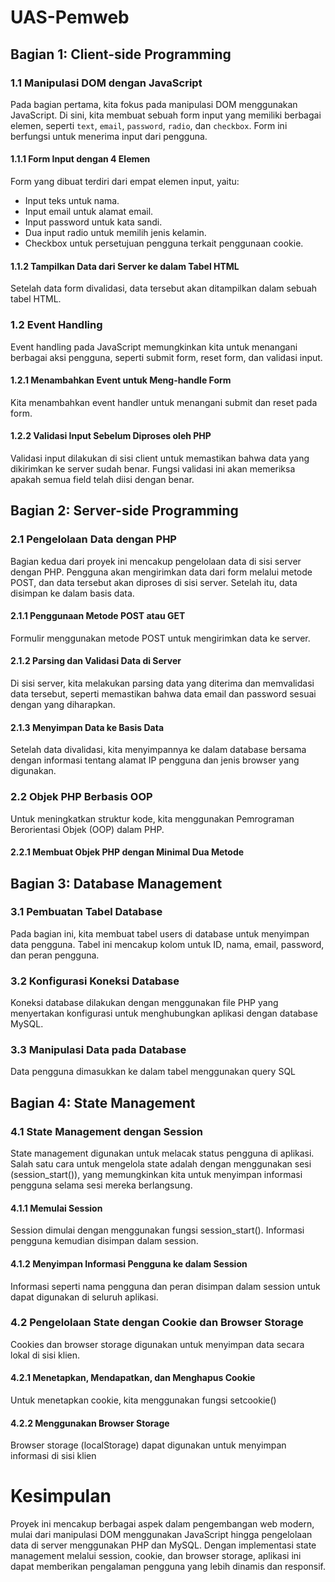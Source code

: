 # UAS-Pemweb

## Bagian 1: Client-side Programming

### 1.1 Manipulasi DOM dengan JavaScript

Pada bagian pertama, kita fokus pada manipulasi DOM menggunakan JavaScript. Di sini, kita membuat sebuah form input yang memiliki berbagai elemen, seperti `text`, `email`, `password`, `radio`, dan `checkbox`. Form ini berfungsi untuk menerima input dari pengguna.

#### 1.1.1 Form Input dengan 4 Elemen

Form yang dibuat terdiri dari empat elemen input, yaitu:

- Input teks untuk nama.
- Input email untuk alamat email.
- Input password untuk kata sandi.
- Dua input radio untuk memilih jenis kelamin.
- Checkbox untuk persetujuan pengguna terkait penggunaan cookie.

#### 1.1.2 Tampilkan Data dari Server ke dalam Tabel HTML

Setelah data form divalidasi, data tersebut akan ditampilkan dalam sebuah tabel HTML.

### 1.2 Event Handling

Event handling pada JavaScript memungkinkan kita untuk menangani berbagai aksi pengguna, seperti submit form, reset form, dan validasi input.

#### 1.2.1 Menambahkan Event untuk Meng-handle Form

Kita menambahkan event handler untuk menangani submit dan reset pada form.

#### 1.2.2 Validasi Input Sebelum Diproses oleh PHP

Validasi input dilakukan di sisi client untuk memastikan bahwa data yang dikirimkan ke server sudah benar. Fungsi validasi ini akan memeriksa apakah semua field telah diisi dengan benar.

## Bagian 2: Server-side Programming

### 2.1 Pengelolaan Data dengan PHP

Bagian kedua dari proyek ini mencakup pengelolaan data di sisi server dengan PHP. Pengguna akan mengirimkan data dari form melalui metode POST, dan data tersebut akan diproses di sisi server. Setelah itu, data disimpan ke dalam basis data.

#### 2.1.1 Penggunaan Metode POST atau GET

Formulir menggunakan metode POST untuk mengirimkan data ke server.

#### 2.1.2 Parsing dan Validasi Data di Server

Di sisi server, kita melakukan parsing data yang diterima dan memvalidasi data tersebut, seperti memastikan bahwa data email dan password sesuai dengan yang diharapkan.

#### 2.1.3 Menyimpan Data ke Basis Data

Setelah data divalidasi, kita menyimpannya ke dalam database bersama dengan informasi tentang alamat IP pengguna dan jenis browser yang digunakan.

### 2.2 Objek PHP Berbasis OOP

Untuk meningkatkan struktur kode, kita menggunakan Pemrograman Berorientasi Objek (OOP) dalam PHP.

#### 2.2.1 Membuat Objek PHP dengan Minimal Dua Metode

## Bagian 3: Database Management

### 3.1 Pembuatan Tabel Database

Pada bagian ini, kita membuat tabel users di database untuk menyimpan data pengguna. Tabel ini mencakup kolom untuk ID, nama, email, password, dan peran pengguna.

### 3.2 Konfigurasi Koneksi Database

Koneksi database dilakukan dengan menggunakan file PHP yang menyertakan konfigurasi untuk menghubungkan aplikasi dengan database MySQL.

### 3.3 Manipulasi Data pada Database

Data pengguna dimasukkan ke dalam tabel menggunakan query SQL

## Bagian 4: State Management

### 4.1 State Management dengan Session

State management digunakan untuk melacak status pengguna di aplikasi. Salah satu cara untuk mengelola state adalah dengan menggunakan sesi (session_start()), yang memungkinkan kita untuk menyimpan informasi pengguna selama sesi mereka berlangsung.

#### 4.1.1 Memulai Session

Session dimulai dengan menggunakan fungsi session_start(). Informasi pengguna kemudian disimpan dalam session.

#### 4.1.2 Menyimpan Informasi Pengguna ke dalam Session

Informasi seperti nama pengguna dan peran disimpan dalam session untuk dapat digunakan di seluruh aplikasi.

### 4.2 Pengelolaan State dengan Cookie dan Browser Storage

Cookies dan browser storage digunakan untuk menyimpan data secara lokal di sisi klien.

#### 4.2.1 Menetapkan, Mendapatkan, dan Menghapus Cookie

Untuk menetapkan cookie, kita menggunakan fungsi setcookie()

#### 4.2.2 Menggunakan Browser Storage

Browser storage (localStorage) dapat digunakan untuk menyimpan informasi di sisi klien

# Kesimpulan

Proyek ini mencakup berbagai aspek dalam pengembangan web modern, mulai dari manipulasi DOM menggunakan JavaScript hingga pengelolaan data di server menggunakan PHP dan MySQL. Dengan implementasi state management melalui session, cookie, dan browser storage, aplikasi ini dapat memberikan pengalaman pengguna yang lebih dinamis dan responsif.
